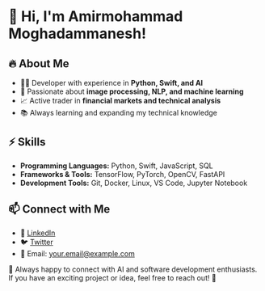 # 👋 Hi, I'm Amirmohammad Moghadammanesh!

## 🔥 About Me
- 👨‍💻 Developer with experience in **Python, Swift, and AI**
- 🧠 Passionate about **image processing, NLP, and machine learning**
- 📈 Active trader in **financial markets and technical analysis**
- 📚 Always learning and expanding my technical knowledge

## ⚡ Skills
- **Programming Languages:** Python, Swift, JavaScript, SQL
- **Frameworks & Tools:** TensorFlow, PyTorch, OpenCV, FastAPI
- **Development Tools:** Git, Docker, Linux, VS Code, Jupyter Notebook

## 📫 Connect with Me
- 🔗 [LinkedIn](https://www.linkedin.com/in/amirmohammad-moghadammanesh/)
- 🐦 [Twitter](https://twitter.com/yourprofile)
- 📧 Email: your.email@example.com

📌 Always happy to connect with AI and software development enthusiasts. If you have an exciting project or idea, feel free to reach out! 🚀

